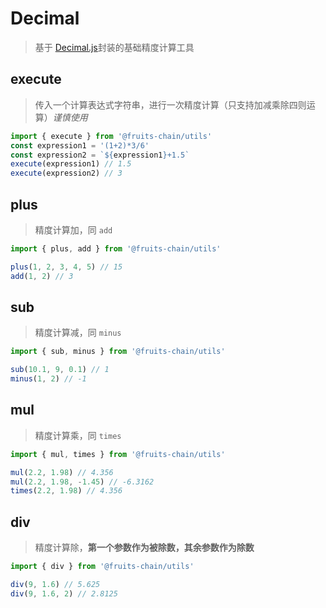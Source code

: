 # Decimal

> 基于 [Decimal.js](https://github.com/MikeMcl/decimal.js)封装的基础精度计算工具

## execute

> 传入一个计算表达式字符串，进行一次精度计算（只支持加减乘除四则运算）_谨慎使用_

```ts
import { execute } from '@fruits-chain/utils'
const expression1 = '(1+2)*3/6'
const expression2 = `${expression1}+1.5`
execute(expression1) // 1.5
execute(expression2) // 3
```

## plus

> 精度计算加，同 `add`

```ts
import { plus, add } from '@fruits-chain/utils'

plus(1, 2, 3, 4, 5) // 15
add(1, 2) // 3
```

## sub

> 精度计算减，同 `minus`

```ts
import { sub, minus } from '@fruits-chain/utils'

sub(10.1, 9, 0.1) // 1
minus(1, 2) // -1
```

## mul

> 精度计算乘，同 `times`

```ts
import { mul, times } from '@fruits-chain/utils'

mul(2.2, 1.98) // 4.356
mul(2.2, 1.98, -1.45) // -6.3162
times(2.2, 1.98) // 4.356
```

## div

> 精度计算除，**第一个参数作为被除数，其余参数作为除数**

```ts
import { div } from '@fruits-chain/utils'

div(9, 1.6) // 5.625
div(9, 1.6, 2) // 2.8125
```
